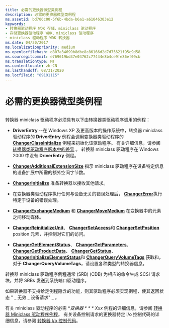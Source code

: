 ```yaml
---
title: 必需的更换器微型类例程
description: 必需的更换器微型类例程
ms.assetid: bd706c00-5f6b-4bda-b6a1-a61046303e12
keywords:
- 转换器驱动程序 WDK 存储，miniclass 驱动程序
- 存储更换器驱动程序 WDK、miniclass 驱动程序
- miniclass 驱动程序 WDK 转换器
ms.date: 04/20/2017
ms.localizationpriority: medium
ms.openlocfilehash: d807a34699b8dbe8c86166d2d7d75621f95c9d58
ms.sourcegitcommit: e769619bd37e04762c77444e8b4ce9fe86ef09cb
ms.translationtype: MT
ms.contentlocale: zh-CN
ms.lasthandoff: 08/31/2020
ms.locfileid: "89191115"
---
```

# <a name="required-changer-miniclass-routines"></a>必需的更换器微型类例程


## <span id="ddk_required_changer_miniclass_routines_kg"></span><span id="DDK_REQUIRED_CHANGER_MINICLASS_ROUTINES_KG"></span>


转换器 miniclass 驱动程序必须具有以下由转换器类驱动程序调用的例程：

-   **DriverEntry** --在 Windows XP 及更高版本的操作系统中，转换器 miniclass 驱动程序的 **DriverEntry** 例程会调用变换器类驱动程序的 [**ChangerClassInitialize**](/windows-hardware/drivers/ddi/mcd/nf-mcd-changerclassinitialize) 例程来初始化该驱动程序。 有关详细信息，请参阅 [转换器类驱动程序版本中的差异](differences-in-changer-class-driver-versions.md) 。 转换器 miniclass 驱动程序在 Windows 2000 中没有 **DriverEntry** 例程。

-   [**ChangerAdditionalExtensionSize**](/windows-hardware/drivers/ddi/mcd/nf-mcd-changeradditionalextensionsize) 指示 miniclass 驱动程序在设备特定信息的设备扩展中所需的额外空间字节数。

-   [**ChangerInitialize**](/windows-hardware/drivers/ddi/mcd/nf-mcd-changerinitialize) 准备转换器以接收其他请求。

-   在变换器类驱动程序执行任何与设备无关的错误处理后， [**ChangerError**](/windows-hardware/drivers/ddi/mcd/nf-mcd-changererror)执行特定于设备的错误处理。

-   [**ChangerExchangeMedium**](/windows-hardware/drivers/ddi/mcd/nf-mcd-changerexchangemedium) 和 [**ChangerMoveMedium**](/windows-hardware/drivers/ddi/mcd/nf-mcd-changermovemedium) 在变换器中的元素之间移动媒体。

-   [**ChangerReinitializeUnit**](/windows-hardware/drivers/ddi/mcd/nf-mcd-changerreinitializeunit)、 [**ChangerSetAccess**](/windows-hardware/drivers/ddi/mcd/nf-mcd-changersetaccess)和 [**ChangerSetPosition**](/windows-hardware/drivers/ddi/mcd/nf-mcd-changersetposition) position 元素，并控制对它们的访问。

-   [**ChangerGetElementStatus**](/windows-hardware/drivers/ddi/mcd/nf-mcd-changergetelementstatus)、 [**ChangerGetParameters**](/windows-hardware/drivers/ddi/mcd/nf-mcd-changergetparameters)、 [**ChangerGetProductData**](/windows-hardware/drivers/ddi/mcd/nf-mcd-changergetproductdata)、 [**ChangerGetStatus**](/windows-hardware/drivers/ddi/mcd/nf-mcd-changergetstatus)、 [**ChangerInitializeElementStatus**](/windows-hardware/drivers/ddi/mcd/nf-mcd-changerinitializeelementstatus)和 [**ChangerQueryVolumeTags**](/windows-hardware/drivers/ddi/mcd/nf-mcd-changerqueryvolumetags) 获取和，对于 **ChangerQueryVolumeTags**，请设置各种类型的转换器信息。

转换器 miniclass 驱动程序例程通常 (SRB)  (CDB) 为相应的命令生成 SCSI 请求块，并将 SRBs 发送到系统端口驱动程序。

如果转换器不支持给定例程隐含的功能，则其驱动程序必须实现例程，使其返回状态 " \_ 无效 \_ 设备请求" \_ 。

有关 miniclass 驱动程序的必需 **变换器 * * * Xxx* 例程的详细信息，请参阅 [转换器 Miniclass 驱动程序例程](/windows-hardware/drivers/ddi/index)。 有关设备控制请求的更换器特定 i/o 控制代码的详细信息，请参阅 [转换器 I/o 控制代码](/windows-hardware/drivers/ddi/index)。

 

